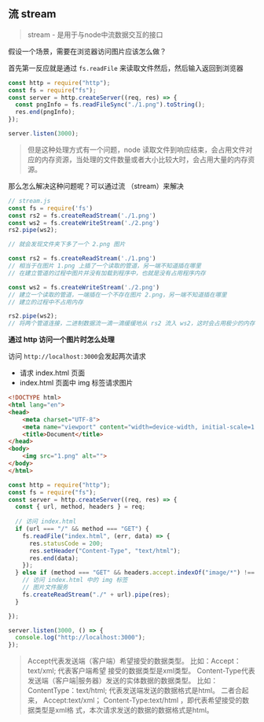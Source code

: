 ## 流 stream

> stream - 是用于与node中流数据交互的接口



假设一个场景，需要在浏览器访问图片应该怎么做？

首先第一反应就是通过 `fs.readFile` 来读取文件然后，然后输入返回到浏览器

```js
const http = require("http");
const fs = require("fs");
const server = http.createServer((req, res) => {
  const pngInfo = fs.readFileSync("./1.png").toString();
  res.end(pngInfo);
});

server.listen(3000);

```

> 但是这种处理方式有一个问题，node 读取文件到响应结束，会占用文件对应的内存资源，当处理的文件数量或者大小比较大时，会占用大量的内存资源。

那么怎么解决这种问题呢？可以通过流 （stream）来解决

```js
// stream.js
const fs = require('fs')
const rs2 = fs.createReadStream('./1.png')
const ws2 = fs.createWriteStream('./2.png')
rs2.pipe(ws2);

// 就会发现文件夹下多了一个 2.png 图片
```

```js
const rs2 = fs.createReadStream('./1.png')
// 相当于在图片 1.png 上插了一个读取的管道，另一端不知道插在哪里
// 在建立管道的过程中图片并没有加载到程序中，也就是没有占用程序内存
```

```js
const ws2 = fs.createWriteStream('./2.png')
// 建立一个读取的管道，一端插在一个不存在图片 2.png，另一端不知道插在哪里
// 建立的过程中不占用内存
```

```js
rs2.pipe(ws2); 
// 将两个管道连接，二进制数据流一滴一滴缓缓地从 rs2 流入 ws2，这时会占用极少的内存
```



**通过 http 访问一个图片时怎么处理**

访问 `http://localhost:3000`会发起两次请求

+ 请求 index.html 页面
+ index.html 页面中 img 标签请求图片

```html
<!DOCTYPE html>
<html lang="en">
<head>
    <meta charset="UTF-8">
    <meta name="viewport" content="width=device-width, initial-scale=1.0">
    <title>Document</title>
</head>
<body>
    <img src="1.png" alt="">
</body>
</html>
```

```js
const http = require("http");
const fs = require("fs");
const server = http.createServer((req, res) => {
  const { url, method, headers } = req;
  
  // 访问 index.html
  if (url === "/" && method === "GET") {
    fs.readFile("index.html", (err, data) => {
      res.statusCode = 200;
      res.setHeader("Content-Type", "text/html");
      res.end(data);
    });
  } else if (method === "GET" && headers.accept.indexOf("image/*") !== -1) {
    // 访问 index.html 中的 img 标签
    // 图片文件服务
    fs.createReadStream("./" + url).pipe(res);
  }

});

server.listen(3000, () => {
  console.log("http://localhost:3000");
});

```

>Accept代表发送端（客户端）希望接受的数据类型。 比如：Accept：text/xml; 代表客户端希望
>接受的数据类型是xml类型。
>Content-Type代表发送端（客户端|服务器）发送的实体数据的数据类型。 比如：ContentType：text/html; 代表发送端发送的数据格式是html。
>二者合起来， Accept:text/xml； Content-Type:text/html ，即代表希望接受的数据类型是xml格
>式，本次请求发送的数据的数据格式是html。